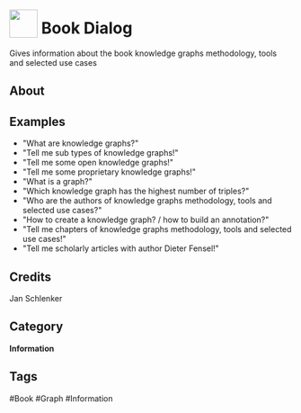 # <img src="https://raw.githack.com/FortAwesome/Font-Awesome/master/svgs/solid/book.svg" card_color="#5B6984" width="50" height="50" style="vertical-align:bottom"/> Book Dialog
Gives information about the book knowledge graphs methodology, tools and selected use cases

## About


## Examples
* "What are knowledge graphs?"
* "Tell me sub types of knowledge graphs!"
* "Tell me some open knowledge graphs!"
* "Tell me some proprietary knowledge graphs!"
* "What is a graph?"
* "Which knowledge graph has the highest number of triples?"
* "Who are the authors of knowledge graphs methodology, tools and selected use cases?"
* "How to create a knowledge graph? / how to build an annotation?"
* "Tell me chapters of knowledge graphs methodology, tools and selected use cases!"
* "Tell me scholarly articles with author Dieter Fensel!"

## Credits
Jan Schlenker

## Category
**Information**

## Tags
#Book
#Graph
#Information

